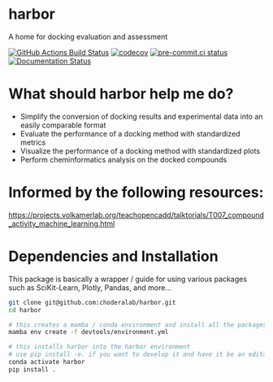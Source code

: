 harbor
======
A home for docking evaluation and assessment


[![GitHub Actions Build Status](https://github.com/choderalab/harbor/actions/workflows/harbor-ci.yaml/badge.svg)](https://github.com/choderalab/harbor/actions?query=workflow%3ACI+branch%3Amain)
[![codecov](https://codecov.io/gh/choderalab/harbor/graph/badge.svg?token=V6EZKD9L2F)](https://codecov.io/gh/choderalab/harbor)
[![pre-commit.ci status](https://results.pre-commit.ci/badge/github/choderalab/harbor/main.svg)](https://results.pre-commit.ci/latest/github/choderalab/harbor/main)
[![Documentation Status](https://readthedocs.org/projects/harbor/badge/?version=latest)](https://harbor.readthedocs.io/en/latest/?badge=latest)

# What should harbor help me do?
* Simplify the conversion of docking results and experimental data into an easily comparable format
* Evaluate the performance of a docking method with standardized metrics
* Visualize the performance of a docking method with standardized plots
* Perform cheminformatics analysis on the docked compounds

# Informed by the following resources:
https://projects.volkamerlab.org/teachopencadd/talktorials/T007_compound_activity_machine_learning.html

# Dependencies and Installation
This package is basically a wrapper / guide for using various packages such as SciKit-Learn, Plotly, Pandas, and more...

```bash
git clone git@github.com:choderalab/harbor.git
cd harbor

# this creates a mamba / conda environment and install all the packages needed for the program
mamba env create -f devtools/environment.yml

# this installs harbor into the harbor environment
# use pip install -e. if you want to develop it and have it be an editable install
conda activate harbor
pip install .
```
